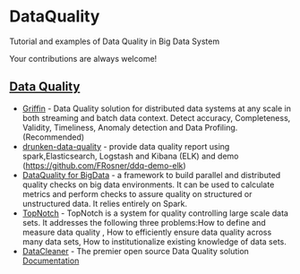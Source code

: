 # DataQuality
Tutorial and examples of Data Quality in Big Data System



Your contributions are always welcome!

## [Data Quality](#data-quality)
   * [Griffin](https://github.com/eBay/griffin) - Data Quality solution for distributed data systems at any scale in both streaming and batch data context. Detect accuracy, Completeness, Validity, Timeliness, Anomaly detection and Data Profiling. (Recommended)
   * [drunken-data-quality](https://github.com/FRosner/drunken-data-quality) - provide data quality report using spark,Elasticsearch, Logstash and Kibana (ELK) and demo (https://github.com/FRosner/ddq-demo-elk)
   * [DataQuality for BigData](https://github.com/agile-lab-dev/DataQuality) - a framework to build parallel and distributed quality checks on big data environments. It can be used to calculate metrics and perform checks to assure quality on structured or unstructured data. It relies entirely on Spark.
   * [TopNotch](https://github.com/blackrock/TopNotch) - TopNotch is a system for quality controlling large scale data sets. It addresses the following three problems:How to define and measure data quality , How to efficiently ensure data quality across many data sets, How to institutionalize existing knowledge of data sets.
   * [DataCleaner](https://github.com/datacleaner/DataCleaner) - The premier open source Data Quality solution [Documentation](https://datacleaner.org/resources/docs/5.1/pdf/datacleaner-reference.pdf)
   
